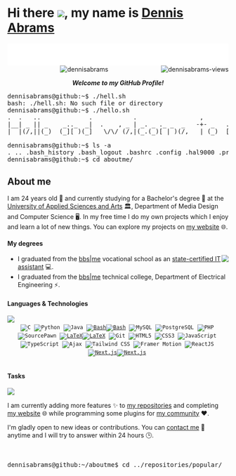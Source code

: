 <h1 align="left">Hi there <img src="https://media.giphy.com/media/hvRJCLFzcasrR4ia7z/giphy.gif" width="28px"/>, my name is <a href="https://github.com/dennisabrams">Dennis Abrams</a></h1>

<img 
  align="left"
  src="https://github.com/dennisabrams/dennisabrams/blob/main/images/typing.svg"
  alt="Software Development"
/>
<img
  align="right"
  src="https://komarev.com/ghpvc/?username=dennisabrams&color=3F84E4&style=for-the-badge"
  alt="dennisabrams-views"
/>
<br/><br/>
<div align="center">
<img
  width="100"
  src="https://github.com/dennisabrams/my-website/assets/122950707/a4f75ee9-e61c-4d23-8fd4-525202f853f0"
  alt="dennisabrams"
/>
</div>
<p size="110" align="center"><i><b>Welcome to my GitHub Profile!</b></i></p>

<pre>
dennisabrams@github:~$ ./hell.sh
bash: ./hell.sh: No such file or directory
dennisabrams@github:~$ ./hello.sh
.  .   ..             .           .                 ,                .__   , .  .   .             ._ .    | 
|__| _ || _    _.._  _|  .    , _ | _. _ ._ _  _   -+- _   ._ _   .  [ __*-+-|__|. .|_   ._ ._. _ |,*| _  | 
|  |(/,||(_)  (_][ )(_]   \/\/ (/,|(_.(_)[ | )(/,   | (_)  [ | )\_|  [_./| | |  |(_|[_)  [_)[  (_)| ||(/, * 
                                                                ._|                      |                 
dennisabrams@github:~$ ls -a
. .. .bash_history .bash_logout .bashrc .config .hal9000 .profile .viminfo aboutme hello.sh projects repositories
dennisabrams@github:~$ cd aboutme/
</pre>
<h2>About me</h2>
<p>
I am 24 years old 🎈 and currently studying for a Bachelor's degree 📃 at the <a href="https://www.hs-hannover.de/en/">University of Applied Sciences and Arts</a> 🏛, Department of Media Design and Computer Science 🖥️. In my free time I do my own projects which I enjoy and learn a lot of new things. You can explore my projects on <a href="https://dennis-abrams.com">my website</a> 🌐.
</p>
<h4>My degrees</h4>
<img align="right" src="https://github-readme-stats-sigma-five.vercel.app/api?username=dennisabrams&show_icons=true&bg_color=00000000&hide_border=true&count_private=true&hide=issues,contribs&hide_title=true&text_color=c9d1d9&title_color=58a6ff&icon_color=58a6ff" />
<ul>
  <li>
    I graduated from the <a href="https://bbs-me.de/index.php/berufsfachschule-informationstechn-assisitentin-bfi-2-2/">bbs|me</a> vocational school as an <a href="https://europa.eu/europass/en/courses/qualification/1fd81238-6658-49c3-80e6-40dae614ca85">state-certified IT assistant</a> 💻.
  </li>
  <li>
    I graduated from the <a href="https://bbs-me.de/index.php/startseite-dev-dropdown/fachoberschule-technik/">bbs|me</a> technical college, Department of Electrical Engineering ⚡.
  </li>
</ul>
<h4>Languages & Technologies</h4>
<img align="left" src="https://github-readme-stats-sigma-five.vercel.app/api/top-langs/?username=dennisabrams&layout=compact&langs_count=6&bg_color=00000000&hide_border=true&hide_title=true&text_color=c9d1d9" />

<br>
<div align="center">
<code><img src="https://cdn.jsdelivr.net/gh/devicons/devicon/icons/c/c-original.svg" alt="C" title="C" width="25" height="25"/></code>&nbsp;
<code><img src="https://cdn.jsdelivr.net/gh/devicons/devicon/icons/python/python-original.svg" alt="Python" title="Python" width="25" height="25"/></code>&nbsp;
<code><img src="https://cdn.jsdelivr.net/gh/devicons/devicon/icons/java/java-original.svg" alt="Java" title="Java" width="25" height="25"/></code>&nbsp;
<a href="https://github.com/dennisabrams#gh-dark-mode-only"><code><img src="https://user-images.githubusercontent.com/122950707/224746123-1e2887c3-d31e-48b2-9082-ff176cad5bd0.png#gh-dark-mode-only" alt="Bash" title="Bash" width="25" height="25"/></code></a><a href="https://github.com/dennisabrams#gh-light-mode-only"><code><img src="https://cdn.jsdelivr.net/gh/devicons/devicon/icons/bash/bash-original.svg#light-mode-only" alt="Bash" title="Bash" width="25" height="25"/></code></a>&nbsp;
<code><img src="https://cdn.jsdelivr.net/gh/devicons/devicon/icons/mysql/mysql-original.svg" alt="MySQL" title="MySQL" width="25" height="25"/></code>&nbsp;
<code><img src="https://cdn.jsdelivr.net/gh/devicons/devicon/icons/postgresql/postgresql-plain.svg" alt="PostgreSQL" title="PostgreSQL" width="25" height="25"/></code>&nbsp;
<code><img src="https://cdn.jsdelivr.net/gh/devicons/devicon/icons/php/php-original.svg" alt="PHP" title="PHP" width="25" height="25"/></code>&nbsp;
<code><img src="https://user-images.githubusercontent.com/122950707/224746668-4b67c94b-146e-4f41-80c1-27b5b8c39819.png" alt="SourcePawn" title="SourcePawn" width="25" height="25"/></code>&nbsp;
<a href="https://github.com/dennisabrams#gh-dark-mode-only"><code><img src="https://user-images.githubusercontent.com/122950707/224748670-04706379-2d4c-41fd-be7c-dc0b9f3ea133.png" alt="LaTeX" title="LaTeX" width="25" height="25"/></code></a><a href="https://github.com/dennisabrams#gh-light-mode-only"><code><img src="https://user-images.githubusercontent.com/122950707/224859537-7890e729-bc88-43e3-ba22-724d0062b0a6.png#light-mode-only" alt="LaTeX" title="LaTeX" width="25" height="25"/></code></a>&nbsp;
<code><img src="https://cdn.jsdelivr.net/gh/devicons/devicon/icons/git/git-original.svg" alt="Git" title="Git" width="25" height="25"/></code>&nbsp;
<code><img src="https://cdn.jsdelivr.net/gh/devicons/devicon/icons/html5/html5-original.svg" alt="HTML5" title="HTML5" width="25" height="25"/></code>&nbsp;
<code><img src="https://cdn.jsdelivr.net/gh/devicons/devicon/icons/css3/css3-original.svg" alt="CSS3" title="CSS3" width="25" height="25"/></code>&nbsp;
<code><img src="https://cdn.jsdelivr.net/gh/devicons/devicon/icons/javascript/javascript-original.svg" alt="JavaScript" title="JavaScript" width="25" height="25"/></code>&nbsp;
<code><img src="https://cdn.jsdelivr.net/gh/devicons/devicon/icons/typescript/typescript-original.svg" alt="TypeScript" title="TypeScript" width="25" height="25"/></code>&nbsp;
<code><img src="https://user-images.githubusercontent.com/122950707/224750680-8facda47-719f-4eb3-bc3d-6b85d4f0e499.png" alt="Ajax" title="Ajax" width="25" height="25"/></code>&nbsp;
<code><img src="https://cdn.jsdelivr.net/gh/devicons/devicon/icons/tailwindcss/tailwindcss-plain.svg" alt="Tailwind CSS" title="Tailwind CSS" width="25" height="25"/></code>&nbsp;
<code><img src="https://user-images.githubusercontent.com/122950707/224752240-9c723bd1-375f-417b-9e42-a61261ec529f.png" alt="Framer Motion" title="Framer Motion" width="25" height="25"/></code>&nbsp;
<code><img src="https://cdn.jsdelivr.net/gh/devicons/devicon/icons/react/react-original.svg" alt="ReactJS" title="ReactJS" width="25" height="25"/></code>&nbsp;
<a href="https://github.com/dennisabrams#gh-dark-mode-only"><code><img src="https://user-images.githubusercontent.com/122950707/224753389-327ee6b1-56e3-442c-8265-67fbf197f93a.png#gh-dark-mode-only" alt="Next.js" title="Next.js" width="25" height="25"/></code></a><a href="https://github.com/dennisabrams#gh-light-mode-only"><code><img src="https://user-images.githubusercontent.com/122950707/224854910-2e6bf496-7d9b-4375-989e-939e6e9c350a.png#light-mode-only" alt="Next.js" title="Next.js" width="25" height="25"/></code></a>&nbsp;
</div>
<br>
<h4>Tasks</h4>
<img align="left" width="450" src="https://streak-stats.demolab.com?user=dennisabrams&theme=transparent&hide_border=true&ring=58a6ff&fire=eb5409&currStreakNum=c9d1d9&sideNums=c9d1d9&currStreakLabel=c9d1d9&sideLabels=c9d1d9&dates=3F84E4" />
<br>
<p>
I am currently adding more features ✨ to <a href="https://github.com/dennisabrams?tab=repositories">my repositories</a> and completing <a href="https://dennis-abrams.com">my website</a> 🌐 while programming some plugins for <a href="https://projekt-eleven.eu/">my community</a> ❤️.
</p>
<p>
I'm gladly open to new ideas or contributions. You can <a href="mailto:contact@dennis-abrams.com">contact me</a> 📧 anytime and I will try to answer within 24 hours 🕒.
</p>
<br>

<pre>
dennisabrams@github:~/aboutme$ cd ../repositories/popular/
</pre>

